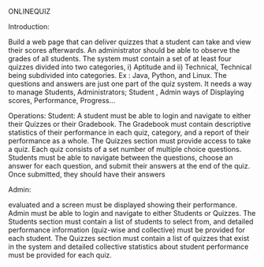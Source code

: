 ONLINEQUIZ

Introduction:

   Build a web page that can deliver quizzes that a student can take and view their scores afterwards. 
    An administrator should be able to observe the grades of all students.
    The system must contain a set of at least four quizzes divided into two categories, 
        i)  Aptitude and 
        ii) Technical, 
            Technical being subdivided into categories.
            Ex : Java, Python, and Linux.
    The questions and answers are just one part of the quiz system.
    It needs a way to manage 
         Students, 
         Administrators;
           Student , Admin ways of 
             Displaying scores, 
             Performance, 
             Progress…
             
Operations:
   Student:
      A student must be able to login and navigate to either their Quizzes or their Gradebook.
      The Gradebook must contain descriptive statistics of their performance in each quiz, category, 
and a report of their performance as a whole. 
      The Quizzes section must provide access to take a quiz. 
      Each quiz consists of a set number of multiple choice questions. Students must 
be able to navigate between the questions, choose an answer for each question, and submit 
their answers at the end of the quiz. 
      Once submitted, they should have their answers
   
   Admin:
   
evaluated and a screen must be displayed showing their performance.
      Admin must be able to login and navigate to either Students or Quizzes. 
      The Students section must contain a list of students to select from, and detailed performance 
information (quiz-wise and collective) must be provided for each student. 
      The Quizzes section must contain a list of quizzes that exist in the system and detailed collective 
statistics about student performance must be provided for each quiz.










































































































